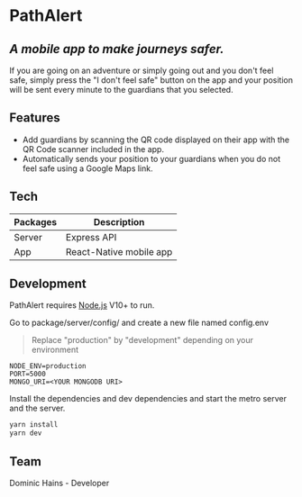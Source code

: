 # PathAlert

## _A mobile app to make journeys safer._

If you are going on an adventure or simply going out and you don't feel safe, simply press the "I don't feel safe" button on the app and your position will be sent every minute to the guardians that you selected.

## Features

- Add guardians by scanning the QR code displayed on their app with the QR Code scanner included in the app.
- Automatically sends your position to your guardians when you do not feel safe using a Google Maps link.

## Tech

| Packages | Description             |
| -------- | ----------------------- |
| Server   | Express API             |
| App      | React-Native mobile app |

## Development

PathAlert requires [Node.js](https://nodejs.org/) V10+ to run.

Go to package/server/config/ and create a new file named config.env

> Replace "production" by "development" depending on your environment

```
NODE_ENV=production
PORT=5000
MONGO_URI=<YOUR MONGODB URI>
```

Install the dependencies and dev dependencies and start the metro server and the server.

```sh
yarn install
yarn dev
```

## Team

Dominic Hains - Developer
